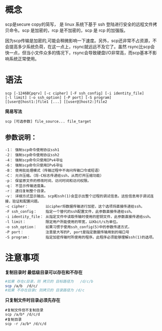 # 概念

scp是secure copy的简写， 是 linux 系统下基于 ssh 登陆进行安全的远程文件拷贝命令。scp 是加密的，rcp 是不加密的，scp 是 rcp 的加强版。

因为scp传输是加密的,可能会稍微影响一下速度。另外，scp还非常不占资源，不会提高多少系统负荷，在这一点上，rsync就远远不及它了。虽然 rsync比scp会快一点，但当小文件众多的情况下，rsync会导致硬盘I/O非常高，而scp基本不影响系统正常使用。



# **语法**

```
scp [-1246BCpqrv] [-c cipher] [-F ssh_config] [-i identity_file]
[-l limit] [-o ssh_option] [-P port] [-S program]
[[user@]host1:]file1 [...] [[user@]host2:]file2
```

**简易写法**

```
scp [可选参数] file_source... file_target 
```

## **参数说明：**

```text
-1： 强制scp命令使用协议ssh1
-2： 强制scp命令使用协议ssh2
-4： 强制scp命令只使用IPv4寻址
-6： 强制scp命令只使用IPv6寻址
-B： 使用批处理模式（传输过程中不询问传输口令或短语）
-C： 允许压缩。（将-C标志传递给ssh，从而打开压缩功能）
-p： 保留原文件的修改时间，访问时间和访问权限。
-q： 不显示传输进度条。
-r： 递归复制整个目录。
-v： 详细方式显示输出。scp和ssh(1)会显示出整个过程的调试信息。这些信息用于调试连接，验证和配置问题。
-c cipher：        以cipher将数据传输进行加密，这个选项将直接传递给ssh。
-F ssh_config：    指定一个替代的ssh配置文件，此参数直接传递给ssh。
-i identity_file： 从指定文件中读取传输时使用的密钥文件，此参数直接传递给ssh。
-l limit：         限定用户所能使用的带宽，以Kbit/s为单位。
-o ssh_option：    如果习惯于使用ssh_config(5)中的参数传递方式，
-P port：          注意是大写的P, port是指定数据传输用到的端口号
-S program：       指定加密传输时所使用的程序。此程序必须能够理解ssh(1)的选项。
```



# 注意事项

**复制目录时 最低级目录可以存在和不存在**

```sh
#如果 存在c目录，则 拷贝的 目标路径为   /d/c/b
scp /a/b  /d/c/
#如果 不存在目录c 则拷贝的 目录路径为 /d/c
```

**只复制文件时目录必须先存在**

```
#复制文件但不复制目录
scp /a/b* /d/c/d
#复制目录
scp -r /a/b* /d/c/d
```



